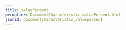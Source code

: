 ```yaml
---
title: valuePercent
permalink: DocumentCharacteristic.valuePercent.html
jsonid: documentcharacteristic_valuepercent
---
```

